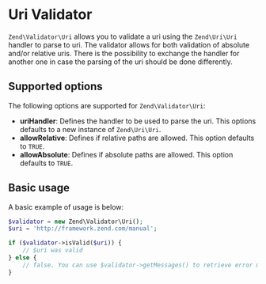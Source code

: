 # Uri Validator

`Zend\Validator\Uri` allows you to validate a uri using the `Zend\Uri\Uri` handler to parse to uri.
The validator allows for both validation of absolute and/or relative uris. There is the possibility
to exchange the handler for another one in case the parsing of the uri should be done differently.

## Supported options

The following options are supported for `Zend\Validator\Uri`:

- **uriHandler**: Defines the handler to be used to parse the uri. This options defaults to a new
instance of `Zend\Uri\Uri`.
- **allowRelative**: Defines if relative paths are allowed. This option defaults to `TRUE`.
- **allowAbsolute**: Defines if absolute paths are allowed. This option defaults to `TRUE`.

## Basic usage

A basic example of usage is below:

```php
$validator = new Zend\Validator\Uri();
$uri = 'http://framework.zend.com/manual';

if ($validator->isValid($uri)) {
    // $uri was valid
} else {
    // false. You can use $validator->getMessages() to retrieve error messages
}
```
